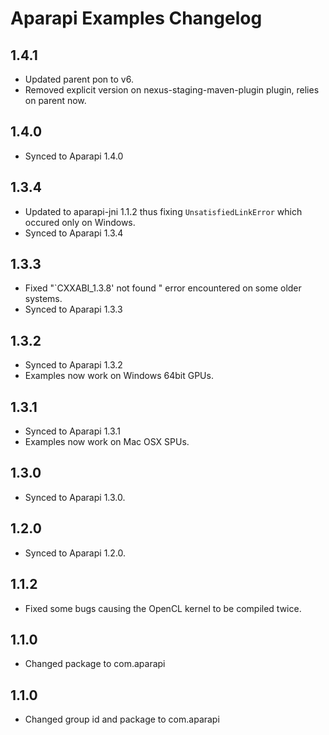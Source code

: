 # Aparapi Examples Changelog

## 1.4.1

* Updated parent pon to v6.
* Removed explicit version on nexus-staging-maven-plugin plugin, relies on parent now.

## 1.4.0

* Synced to Aparapi 1.4.0

## 1.3.4

* Updated to aparapi-jni 1.1.2 thus fixing `UnsatisfiedLinkError` which occured only on Windows.
* Synced to Aparapi 1.3.4

## 1.3.3

* Fixed "`CXXABI_1.3.8' not found " error encountered on some older systems.
* Synced to Aparapi 1.3.3

## 1.3.2

* Synced to Aparapi 1.3.2
* Examples now work on Windows 64bit GPUs.

## 1.3.1

* Synced to Aparapi 1.3.1
* Examples now work on Mac OSX SPUs.

## 1.3.0

* Synced to Aparapi 1.3.0.

## 1.2.0

* Synced to Aparapi 1.2.0.

## 1.1.2

* Fixed some bugs causing the OpenCL kernel to be compiled twice.

## 1.1.0

* Changed package to com.aparapi

## 1.1.0

* Changed group id and package to com.aparapi